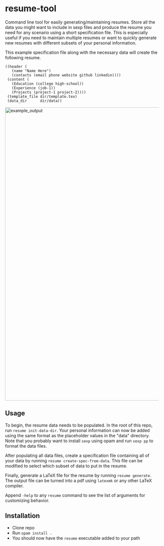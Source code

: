 # resume-tool

Command line tool for easily generating/maintaining resumes. Store all the data you might want to include in sexp files and produce the resume you need for any scenario using a short specification file. This is especially useful if you need to maintain multiple resumes or want to quickly generate new resumes with different subsets of your personal information.

This example specification file along with the necessary data will create the following resume.
```
((header (
   (name "Name Here")
   (contacts (email phone website github linkedin))))
 (content (
   (Education (college high-school))
   (Experience (job-1))
   (Projects (project-1 project-2))))
 (template_file dir/template.tex)
 (data_dir      dir/data))
```
<img width="1326" height="958" alt="example_output" src="https://github.com/user-attachments/assets/5e35175f-8880-4942-8478-ab203f1563d9" />


## Usage
To begin, the resume data needs to be populated. In the root of this repo, run `resume init-data-dir`. Your personal information can now be added using the same format as the placeholder values in the "data" directory. Note that you probably want to install `sexp` using opam and run `sexp pp` to format the data files.

After populating all data files, create a specification file containing all of your data by running `resume create-spec-from-data`. This file can be modified to select which subset of data to put in the resume.

Finally, generate a LaTeX file for the resume by running `resume generate`. The output file can be turned into a pdf using `latexmk` or any other LaTeX compiler.

Append `-help` to any `resume` command to see the list of arguments for customizing behavior.

## Installation
- Clone repo
- Run `opam install .`
- You should now have the `resume` executable added to your path
